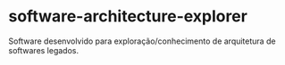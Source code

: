 # software-architecture-explorer
Software desenvolvido para exploração/conhecimento de arquitetura de softwares legados. 
